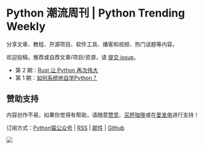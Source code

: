 # Python 潮流周刊 | Python Trending Weekly

分享文章、教程、开源项目、软件工具、播客和视频、热门话题等内容。

欢迎投稿，推荐或自荐文章/项目/资源，请 [提交 issue](https://github.com/chinesehuazhou/python-weekly/issues/new)。

- 第 2 期：[Rust 让 Python 再次伟大](./docs/2023-05-20-weekly2.md)
- 第 1 期：[如何系统地自学Python？](./docs/2023-05-13-weekly1.md)



## 赞助支持

内容创作不易，如果你觉得有帮助，请随意[赞赏](https://img.pythoncat.top/wechat_code.png)、[买杯咖啡](https://www.buymeacoffee.com/pythoncat)或在[爱发电](https://afdian.net/a/pythoncat)进行支持！

订阅方式：[Python猫公众号](https://img.pythoncat.top/python_cat.jpg) | [RSS](https://pythoncat.top/rss.xml) | [邮件](https://pythoncat.substack.com) | [Github](https://github.com/chinesehuazhou/python-weekly)

![](https://img.pythoncat.top/pythoncat.png)